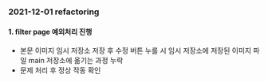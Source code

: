 ### 2021-12-01 refactoring

#### 1. filter page 예외처리 진행

- 본문 이미지 임시 저장소 저장 후 수정 버튼 누를 시 임시 저장소에 저장된 이미지 파일 main 저장소에 옮기는 과정 누락
- 문제 처리 후 정상 작동 확인
